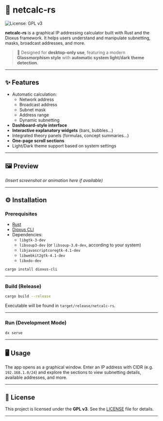 
# 🧮 netcalc-rs

![License: GPL v3](https://img.shields.io/badge/license-GPLv3-blue)

**netcalc-rs** is a graphical IP addressing calculator built with Rust and the Dioxus framework. It helps users understand and manipulate subnetting, masks, broadcast addresses, and more.

> 🎯 Designed for **desktop-only use**, featuring a modern **Glassmorphism style** with **automatic system light/dark theme detection**.

---

## ✨ Features

- Automatic calculation:
  - Network address
  - Broadcast address
  - Subnet mask
  - Address range
  - Dynamic subnetting
- **Dashboard-style interface**
- **Interactive explanatory widgets** (bars, bubbles…)
- Integrated theory panels (formulas, concept summaries…)
- **One-page scroll sections**
- Light/Dark theme support based on system settings

---

## 🖼️ Preview

_(Insert screenshot or animation here if available)_

---

## ⚙️ Installation

### Prerequisites

- [Rust](https://www.rust-lang.org/)
- [Dioxus CLI](https://dioxuslabs.com/)
- Dependencies:
  - `libgtk-3-dev`
  - `libsoup3-dev` (or `libsoup-3.0-dev`, according to your system)
  - `libjavascriptcoregtk-4.1-dev`
  - `libwebkit2gtk-4.1-dev`
  - `libxdo-dev`

```bash
cargo install dioxus-cli
````

---

### Build (Release)

```bash
cargo build --release
```

Executable will be found in `target/release/netcalc-rs`.

---

### Run (Development Mode)

```bash
dx serve
```

---

## 🖥️ Usage

The app opens as a graphical window. Enter an IP address with CIDR (e.g. `192.168.1.0/24`) and explore the sections to view subnetting details, available addresses, and more.

---

## 📜 License

This project is licensed under the **GPL v3**. See the [LICENSE](LICENSE) file for details.

---

